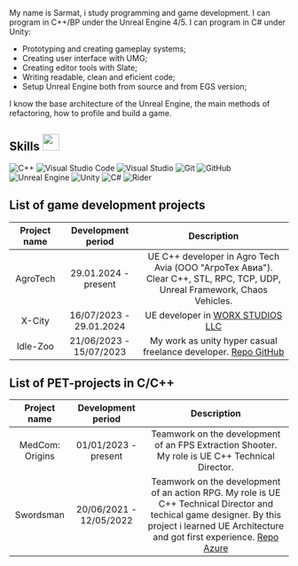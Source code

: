 My name is Sarmat, i study programming and game development.
I can program in C++/BP under the Unreal Engine 4/5.
I can program in C# under Unity:
* Prototyping and creating gameplay systems;
* Creating user interface with UMG;
* Creating editor tools with Slate;
* Writing readable, clean and eficient code;
* Setup Unreal Engine both from source and from EGS version;

I know the base architecture of the Unreal Engine, the main methods of refactoring,
how to profile and build a game.

## Skills <img src="https://user-images.githubusercontent.com/34418187/202911895-f5e9690b-9772-4c3a-8ba6-d6ad2039e3b4.gif" width="30px">
<img alt="C++" src="https://img.shields.io/badge/c++-%2300599C.svg?style=for-the-badge&logo=c%2B%2B&logoColor=white"/> <img alt="Visual Studio Code" src="https://img.shields.io/badge/VisualStudioCode-0078d7.svg?style=for-the-badge&logo=visual-studio-code&logoColor=white"/> <img alt="Visual Studio" src="https://img.shields.io/badge/VisualStudio-5C2D91.svg?style=for-the-badge&logo=visual-studio&logoColor=white"/> <img alt="Git" src="https://img.shields.io/badge/git-%23F05033.svg?style=for-the-badge&logo=git&logoColor=white"/> ![GitHub](https://img.shields.io/badge/github-%23121011.svg?style=for-the-badge&logo=github&logoColor=white) <img alt="Unreal Engine" src="https://img.shields.io/badge/unrealengine-%23313131.svg?style=for-the-badge&logo=unrealengine&logoColor=white"/> <img alt="Unity" src="https://img.shields.io/badge/Unity-100000?style=for-the-badge&logo=unity&logoColor=white"/> <img alt="C#" src="https://img.shields.io/badge/C%23-239120?style=for-the-badge&logo=c-sharp&logoColor=white"/> <img alt="Rider" src="https://img.shields.io/badge/Rider-000000?style=for-the-badge&logo=Rider&logoColor=white"/>

## List of game development projects
| Project name | Development period | Description |
|:------------:|:------------------:|:-----------:|
| AgroTech |29.01.2024 - present| UE C++ developer in Agro Tech Avia (ООО "АгроТех Авиа"). Clear C++, STL, RPC, TCP, UDP, Unreal Framework, Chaos Vehicles.
| X-City |16/07/2023 - 29.01.2024| UE developer in [WORX STUDIOS LLC](https://worxstudios.com/) |
| Idle-Zoo |21/06/2023 - 15/07/2023| My work as unity hyper casual freelance developer. [Repo GitHub](https://github.com/navys04/Idle-Zoo) |

## List of PET-projects in С/C++
| Project name | Development period | Description |
|:------------:|:------------------:|:-----------:|
| MedCom: Origins | 01/01/2023 - present | Teamwork on the development of an FPS Extraction Shooter. My role is UE C++ Technical Director. |
| Swordsman | 20/06/2021 - 12/05/2022 | Teamwork on the development of an action RPG. My role is UE C++ Technical Director and techical game designer. By this project i learned UE Architecture and got first experience. [Repo Azure](https://dev.azure.com/fgStudio/_git/SwordsmanRPG) |
